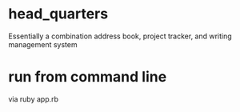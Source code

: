 # head_quarters
Essentially a combination address book, project tracker, and writing management system 

# run from command line
via ruby app.rb
